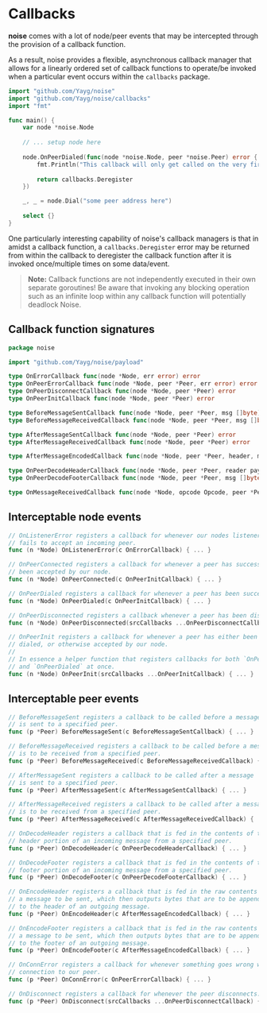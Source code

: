 # Callbacks

**noise** comes with a lot of node/peer events that may be intercepted through the provision of a callback function.

As a result, noise provides a flexible, asynchronous callback manager that allows for a linearly ordered set of
callback functions to operate/be invoked when a particular event occurs within the `callbacks` package.

```go
import "github.com/Yayg/noise"
import "github.com/Yayg/noise/callbacks"
import "fmt"

func main() {
    var node *noise.Node 
    
    // ... setup node here
    
    node.OnPeerDialed(func(node *noise.Node, peer *noise.Peer) error {
        fmt.Println("This callback will only get called on the very first peer dialed!")
        
    	return callbacks.Deregister
    })

    _, _ = node.Dial("some peer address here")
    
    select {}
}
``` 

One particularly interesting capability of noise's callback managers is that in amidst a callback function, a `callbacks.Deregister` error
may be returned from within the callback to deregister the callback function after it is invoked once/multiple times on some data/event.

> **Note:** Callback functions are not independently executed in their own separate goroutines! Be aware that invoking any blocking operation such as an infinite loop within any callback function will potentially deadlock Noise.

## Callback function signatures

```go
package noise

import "github.com/Yayg/noise/payload"

type OnErrorCallback func(node *Node, err error) error
type OnPeerErrorCallback func(node *Node, peer *Peer, err error) error
type OnPeerDisconnectCallback func(node *Node, peer *Peer) error
type OnPeerInitCallback func(node *Node, peer *Peer) error

type BeforeMessageSentCallback func(node *Node, peer *Peer, msg []byte) ([]byte, error)
type BeforeMessageReceivedCallback func(node *Node, peer *Peer, msg []byte) ([]byte, error)

type AfterMessageSentCallback func(node *Node, peer *Peer) error
type AfterMessageReceivedCallback func(node *Node, peer *Peer) error

type AfterMessageEncodedCallback func(node *Node, peer *Peer, header, msg []byte) ([]byte, error)

type OnPeerDecodeHeaderCallback func(node *Node, peer *Peer, reader payload.Reader) error
type OnPeerDecodeFooterCallback func(node *Node, peer *Peer, msg []byte, reader payload.Reader) error

type OnMessageReceivedCallback func(node *Node, opcode Opcode, peer *Peer, message Message) error
```

## Interceptable node events

```go
// OnListenerError registers a callback for whenever our nodes listener
// fails to accept an incoming peer.
func (n *Node) OnListenerError(c OnErrorCallback) { ... }

// OnPeerConnected registers a callback for whenever a peer has successfully
// been accepted by our node.
func (n *Node) OnPeerConnected(c OnPeerInitCallback) { ... }

// OnPeerDialed registers a callback for whenever a peer has been successfully dialed.
func (n *Node) OnPeerDialed(c OnPeerInitCallback) { ... }

// OnPeerDisconnected registers a callback whenever a peer has been disconnected.
func (n *Node) OnPeerDisconnected(srcCallbacks ...OnPeerDisconnectCallback) { ... }

// OnPeerInit registers a callback for whenever a peer has either been successfully
// dialed, or otherwise accepted by our node.
//
// In essence a helper function that registers callbacks for both `OnPeerConnected`
// and `OnPeerDialed` at once.
func (n *Node) OnPeerInit(srcCallbacks ...OnPeerInitCallback) { ... }
```

## Interceptable peer events

```go
// BeforeMessageSent registers a callback to be called before a message
// is sent to a specified peer.
func (p *Peer) BeforeMessageSent(c BeforeMessageSentCallback) { ... }

// BeforeMessageReceived registers a callback to be called before a message
// is to be received from a specified peer.
func (p *Peer) BeforeMessageReceived(c BeforeMessageReceivedCallback) { ... }

// AfterMessageSent registers a callback to be called after a message
// is sent to a specified peer.
func (p *Peer) AfterMessageSent(c AfterMessageSentCallback) { ... }

// AfterMessageReceived registers a callback to be called after a message
// is to be received from a specified peer.
func (p *Peer) AfterMessageReceived(c AfterMessageReceivedCallback) { ... }

// OnDecodeHeader registers a callback that is fed in the contents of the
// header portion of an incoming message from a specified peer.
func (p *Peer) OnDecodeHeader(c OnPeerDecodeHeaderCallback) { ... }

// OnDecodeFooter registers a callback that is fed in the contents of the
// footer portion of an incoming message from a specified peer.
func (p *Peer) OnDecodeFooter(c OnPeerDecodeFooterCallback) { ... }

// OnEncodeHeader registers a callback that is fed in the raw contents of
// a message to be sent, which then outputs bytes that are to be appended
// to the header of an outgoing message.
func (p *Peer) OnEncodeHeader(c AfterMessageEncodedCallback) { ... }

// OnEncodeFooter registers a callback that is fed in the raw contents of
// a message to be sent, which then outputs bytes that are to be appended
// to the footer of an outgoing message.
func (p *Peer) OnEncodeFooter(c AfterMessageEncodedCallback) { ... }

// OnConnError registers a callback for whenever something goes wrong with the
// connection to our peer.
func (p *Peer) OnConnError(c OnPeerErrorCallback) { ... }

// OnDisconnect registers a callback for whenever the peer disconnects.
func (p *Peer) OnDisconnect(srcCallbacks ...OnPeerDisconnectCallback) { ... }
```